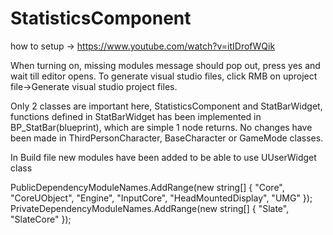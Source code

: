 # StatisticsComponent
how to setup -> https://www.youtube.com/watch?v=itIDrofWQik

When turning on, missing modules message should pop out, press yes and wait till editor opens.
To generate visual studio files, click RMB on uproject file->Generate visual studio project files.

Only 2 classes are important here, StatisticsComponent and StatBarWidget,
functions defined in StatBarWidget has been implemented in BP_StatBar(blueprint), which are simple 1 node returns.
No changes have been made in ThirdPersonCharacter, BaseCharacter or GameMode classes.

In Build file new modules have been added to be able to use UUserWidget class
 
PublicDependencyModuleNames.AddRange(new string[] { "Core", "CoreUObject", "Engine", "InputCore", "HeadMountedDisplay", "UMG" });
PrivateDependencyModuleNames.AddRange(new string[] { "Slate", "SlateCore" });
  
